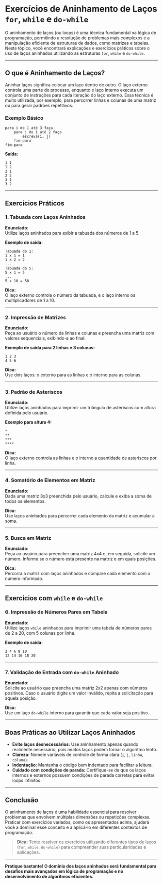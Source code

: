 # Exercícios de Aninhamento de Laços `for`, `while` e `do-while`

O aninhamento de laços (ou loops) é uma técnica fundamental na lógica de programação, permitindo a resolução de problemas mais complexos e a manipulação eficiente de estruturas de dados, como matrizes e tabelas. Neste tópico, você encontrará explicações e exercícios práticos sobre o uso de laços aninhados utilizando as estruturas `for`, `while` e `do-while`.

---

## O que é Aninhamento de Laços?

Aninhar laços significa colocar um laço dentro de outro. O laço externo controla uma parte do processo, enquanto o laço interno executa um conjunto de instruções para cada iteração do laço externo. Essa técnica é muito utilizada, por exemplo, para percorrer linhas e colunas de uma matriz ou para gerar padrões repetitivos.

### Exemplo Básico

```pseudocode
para i de 1 até 3 faça
    para j de 1 até 2 faça
        escreva(i, j)
    fim-para
fim-para
```

**Saída:**
```
1 1
1 2
2 1
2 2
3 1
3 2
```

---

## Exercícios Práticos

### 1. Tabuada com Laços Aninhados

**Enunciado:**  
Utilize laços aninhados para exibir a tabuada dos números de 1 a 5.

**Exemplo de saída:**
```
Tabuada do 1:
1 x 1 = 1
1 x 2 = 2
...
Tabuada do 5:
5 x 1 = 5
...
5 x 10 = 50
```

**Dica:**  
O laço externo controla o número da tabuada, e o laço interno os multiplicadores de 1 a 10.

---

### 2. Impressão de Matrizes

**Enunciado:**  
Peça ao usuário o número de linhas e colunas e preencha uma matriz com valores sequenciais, exibindo-a ao final.

**Exemplo de saída para 2 linhas e 3 colunas:**
```
1 2 3
4 5 6
```

**Dica:**  
Use dois laços: o externo para as linhas e o interno para as colunas.

---

### 3. Padrão de Asteriscos

**Enunciado:**  
Utilize laços aninhados para imprimir um triângulo de asteriscos com altura definida pelo usuário.

**Exemplo para altura 4:**
```
*
**
***
****
```

**Dica:**  
O laço externo controla as linhas e o interno a quantidade de asteriscos por linha.

---

### 4. Somatório de Elementos em Matriz

**Enunciado:**  
Dada uma matriz 3x3 preenchida pelo usuário, calcule e exiba a soma de todos os elementos.

**Dica:**  
Use laços aninhados para percorrer cada elemento da matriz e acumular a soma.

---

### 5. Busca em Matriz

**Enunciado:**  
Peça ao usuário para preencher uma matriz 4x4 e, em seguida, solicite um número. Informe se o número está presente na matriz e em quais posições.

**Dica:**  
Percorra a matriz com laços aninhados e compare cada elemento com o número informado.

---

## Exercícios com `while` e `do-while`

### 6. Impressão de Números Pares em Tabela

**Enunciado:**  
Utilize laços `while` aninhados para imprimir uma tabela de números pares de 2 a 20, com 5 colunas por linha.

**Exemplo de saída:**
```
2 4 6 8 10
12 14 16 18 20
```

---

### 7. Validação de Entrada com `do-while` Aninhado

**Enunciado:**  
Solicite ao usuário que preencha uma matriz 2x2 apenas com números positivos. Caso o usuário digite um valor inválido, repita a solicitação para aquela posição.

**Dica:**  
Use um laço `do-while` interno para garantir que cada valor seja positivo.

---

## Boas Práticas ao Utilizar Laços Aninhados

- **Evite laços desnecessários:** Use aninhamento apenas quando realmente necessário, pois muitos laços podem tornar o algoritmo lento.
- **Clareza:** Nomeie variáveis de controle de forma clara (`i`, `j`, `linha`, `coluna`).
- **Indentação:** Mantenha o código bem indentado para facilitar a leitura.
- **Cuidado com condições de parada:** Certifique-se de que os laços internos e externos possuem condições de parada corretas para evitar loops infinitos.

---

## Conclusão

O aninhamento de laços é uma habilidade essencial para resolver problemas que envolvem múltiplas dimensões ou repetições complexas. Praticar com exercícios variados, como os apresentados acima, ajudará você a dominar esse conceito e a aplicá-lo em diferentes contextos de programação.

> **Dica:** Tente resolver os exercícios utilizando diferentes tipos de laços (`for`, `while`, `do-while`) para compreender suas particularidades e aplicações.

---

**Pratique bastante! O domínio dos laços aninhados será fundamental para desafios mais avançados em lógica de programação e no desenvolvimento de algoritmos eficientes.**
